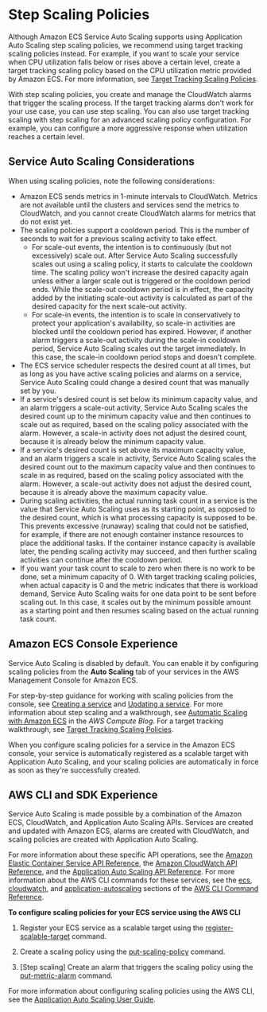 # Step Scaling Policies<a name="service-autoscaling-stepscaling"></a>

Although Amazon ECS Service Auto Scaling supports using Application Auto Scaling step scaling policies, we recommend using target tracking scaling policies instead\. For example, if you want to scale your service when CPU utilization falls below or rises above a certain level, create a target tracking scaling policy based on the CPU utilization metric provided by Amazon ECS\. For more information, see [Target Tracking Scaling Policies](service-autoscaling-targettracking.md)\.

With step scaling policies, you create and manage the CloudWatch alarms that trigger the scaling process\. If the target tracking alarms don't work for your use case, you can use step scaling\. You can also use target tracking scaling with step scaling for an advanced scaling policy configuration\. For example, you can configure a more aggressive response when utilization reaches a certain level\. 

## Service Auto Scaling Considerations<a name="auto-scaling-concepts"></a>

When using scaling policies, note the following considerations:
+ Amazon ECS sends metrics in 1\-minute intervals to CloudWatch\. Metrics are not available until the clusters and services send the metrics to CloudWatch, and you cannot create CloudWatch alarms for metrics that do not exist yet\. 
+ The scaling policies support a cooldown period\. This is the number of seconds to wait for a previous scaling activity to take effect\. 
  + For scale\-out events, the intention is to continuously \(but not excessively\) scale out\. After Service Auto Scaling successfully scales out using a scaling policy, it starts to calculate the cooldown time\. The scaling policy won't increase the desired capacity again unless either a larger scale out is triggered or the cooldown period ends\. While the scale\-out cooldown period is in effect, the capacity added by the initiating scale\-out activity is calculated as part of the desired capacity for the next scale\-out activity\. 
  + For scale\-in events, the intention is to scale in conservatively to protect your application's availability, so scale\-in activities are blocked until the cooldown period has expired\. However, if another alarm triggers a scale\-out activity during the scale\-in cooldown period, Service Auto Scaling scales out the target immediately\. In this case, the scale\-in cooldown period stops and doesn't complete\. 
+ The ECS service scheduler respects the desired count at all times, but as long as you have active scaling policies and alarms on a service, Service Auto Scaling could change a desired count that was manually set by you\.
+ If a service's desired count is set below its minimum capacity value, and an alarm triggers a scale\-out activity, Service Auto Scaling scales the desired count up to the minimum capacity value and then continues to scale out as required, based on the scaling policy associated with the alarm\. However, a scale\-in activity does not adjust the desired count, because it is already below the minimum capacity value\.
+ If a service's desired count is set above its maximum capacity value, and an alarm triggers a scale in activity, Service Auto Scaling scales the desired count out to the maximum capacity value and then continues to scale in as required, based on the scaling policy associated with the alarm\. However, a scale\-out activity does not adjust the desired count, because it is already above the maximum capacity value\.
+ During scaling activities, the actual running task count in a service is the value that Service Auto Scaling uses as its starting point, as opposed to the desired count, which is what processing capacity is supposed to be\. This prevents excessive \(runaway\) scaling that could not be satisfied, for example, if there are not enough container instance resources to place the additional tasks\. If the container instance capacity is available later, the pending scaling activity may succeed, and then further scaling activities can continue after the cooldown period\.
+ If you want your task count to scale to zero when there is no work to be done, set a minimum capacity of 0\. With target tracking scaling policies, when actual capacity is 0 and the metric indicates that there is workload demand, Service Auto Scaling waits for one data point to be sent before scaling out\. In this case, it scales out by the minimum possible amount as a starting point and then resumes scaling based on the actual running task count\.

## Amazon ECS Console Experience<a name="service-auto-scaling-console"></a>

Service Auto Scaling is disabled by default\. You can enable it by configuring scaling policies from the **Auto Scaling** tab of your services in the AWS Management Console for Amazon ECS\. 

For step\-by\-step guidance for working with scaling policies from the console, see [Creating a service](create-service.md) and [Updating a service](update-service.md)\. For more information about step scaling and a walkthrough, see [Automatic Scaling with Amazon ECS](http://aws.amazon.com/blogs/compute/automatic-scaling-with-amazon-ecs/) in the *AWS Compute Blog*\. For a target tracking walkthrough, see [Target Tracking Scaling Policies](service-autoscaling-targettracking.md)\.

When you configure scaling policies for a service in the Amazon ECS console, your service is automatically registered as a scalable target with Application Auto Scaling, and your scaling policies are automatically in force as soon as they're successfully created\. 

## AWS CLI and SDK Experience<a name="service-auto-scaling-api"></a>

Service Auto Scaling is made possible by a combination of the Amazon ECS, CloudWatch, and Application Auto Scaling APIs\. Services are created and updated with Amazon ECS, alarms are created with CloudWatch, and scaling policies are created with Application Auto Scaling\. 

For more information about these specific API operations, see the [Amazon Elastic Container Service API Reference](https://docs.aws.amazon.com/AmazonECS/latest/APIReference/), the [Amazon CloudWatch API Reference](https://docs.aws.amazon.com/AmazonCloudWatch/latest/APIReference/), and the [Application Auto Scaling API Reference](https://docs.aws.amazon.com/ApplicationAutoScaling/latest/APIReference/)\. For more information about the AWS CLI commands for these services, see the [ecs](https://docs.aws.amazon.com/cli/latest/reference/ecs), [cloudwatch](https://docs.aws.amazon.com/cli/latest/reference/cloudwatch), and [application\-autoscaling](https://docs.aws.amazon.com/cli/latest/reference/application-autoscaling) sections of the [AWS CLI Command Reference](https://docs.aws.amazon.com/cli/latest/reference/)\.

**To configure scaling policies for your ECS service using the AWS CLI**

1. Register your ECS service as a scalable target using the [register\-scalable\-target](https://docs.aws.amazon.com/cli/latest/reference/application-autoscaling/register-scalable-target.html) command\.

1. Create a scaling policy using the [put\-scaling\-policy](https://docs.aws.amazon.com/cli/latest/reference/application-autoscaling/put-scaling-policy.html) command\.

1. \[Step scaling\] Create an alarm that triggers the scaling policy using the [put\-metric\-alarm](https://docs.aws.amazon.com/cli/latest/reference/cloudwatch/put-metric-alarm.html) command\.

For more information about configuring scaling policies using the AWS CLI, see the [Application Auto Scaling User Guide](https://docs.aws.amazon.com/autoscaling/application/userguide/)\.